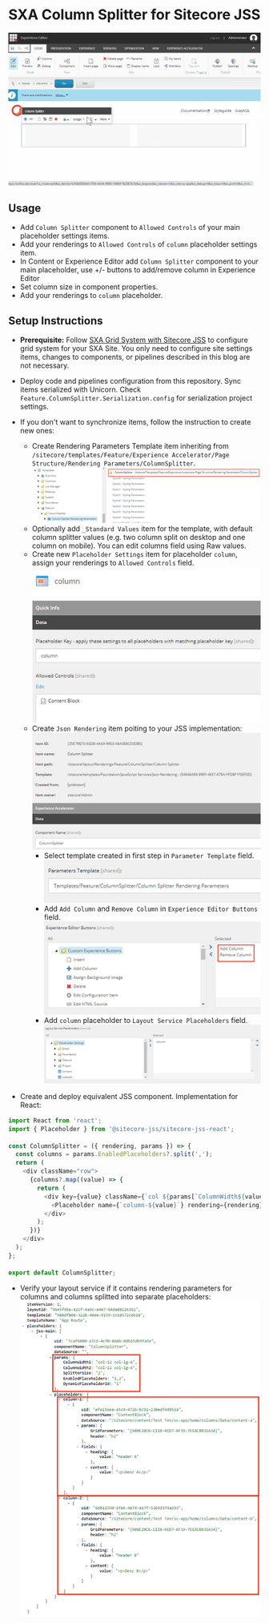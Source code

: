 # SXA Column Splitter for Sitecore JSS

![SXA Column Splitter for Sitecore JSS](documentation/sxa-column-splitter-jss.gif)

## Usage
* Add `Column Splitter` component to `Allowed Controls` of your main placeholder settings items.
* Add your renderings to `Allowed Controls` of `column` placeholder settings item.
* In Content or Experience Editor add `Column Splitter` component to your main placeholder, use +/- buttons to add/remove column in Experience Editor
* Set column size in component properties.
* Add your renderings to `column` placeholder.

## Setup Instructions
* **Prerequisite:** Follow [SXA Grid System with Sitecore JSS](https://smartsitecore.com/en/sxa-grid-system-with-sitecore-jss-part-1/) to configure grid system for your SXA Site. You only need to configure site settings items, changes to components, or pipelines described in this blog are not necessary.

* Deploy code and pipelines configuration from this repository. Sync items serialized with Unicorn. Check `Feature.ColumnSplitter.Serialization.config` for serialization project settings.
* If you don't want to synchronize items, follow the instruction to create new ones:
  * Create Rendering Parameters Template item inheriting from `/sitecore/templates/Feature/Experience Accelerator/Page Structure/Rendering Parameters/ColumnSplitter`.
    ![Inherit from SXA Column Splitter](documentation/inherit-rendering-parameters.png)
  * Optionally add `_Standard Values` item for the template, with default column splitter values (e.g. two column split on desktop and one column on mobile). You can edit columns field using Raw values.
  * Create new `Placeholder Settings` item for placeholder `column`, assign your renderings to `Allowed Controls` field.
  ![Placeholder Settings](documentation/placeholder-settings.png)
  * Create `Json Rendering` item poiting to your JSS implementation:
  ![Rendering Definition](documentation/rendering-definition.png)
    * Select template created in first step in `Parameter Template` field.
    ![Rendering Parameters](documentation/rendering-parameters.png)
    * Add `Add Column` and `Remove Column` in `Experience Editor Buttons` field.
    ![Rendering Buttons](documentation/rendering-buttons.png)
    * Add `column` placeholder to `Layout Service Placeholders` field.
    ![Rendering Placeholders](documentation/rendering-placeholder.png)
* Create and deploy equivalent JSS component. Implementation for React:

```javascript
import React from 'react';
import { Placeholder } from '@sitecore-jss/sitecore-jss-react';

const ColumnSplitter = ({ rendering, params }) => {
  const columns = params.EnabledPlaceholders?.split(',');
  return (
    <div className="row">
      {columns?.map((value) => {
        return (
          <div key={value} className={`col ${params[`ColumnWidth${value}`]}`}>
            <Placeholder name={`column-${value}`} rendering={rendering} />
          </div>
        );
      })}
    </div>
  );
};

export default ColumnSplitter;
```

* Verify your layout service if it contains rendering parameters for columns and columns splitted into separate placeholders:
![Layout Service](documentation/sxa-columns-layout-service.png)
